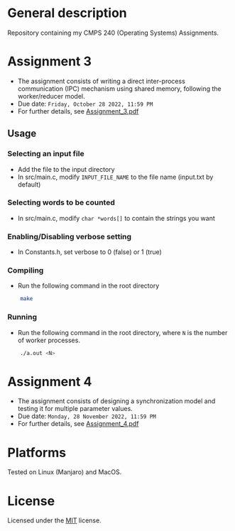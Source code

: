 # General description
Repository containing my CMPS 240 (Operating Systems) Assignments.  

# Assignment 3
 - The assignment consists of writing a direct inter-process communication (IPC) mechanism using shared memory, following the worker/reducer model.  
 - Due date: `Friday, October 28 2022, 11:59 PM`  
 - For further details, see [Assignment_3.pdf](Assignment_3/Assignment_3.pdf)  

## Usage
### Selecting an input file
- Add the file to the input directory
- In src/main.c, modify `INPUT_FILE_NAME` to the file name (input.txt by default)

### Selecting words to be counted
- In src/main.c, modify `char *words[]` to contain the strings you want

### Enabling/Disabling verbose setting
- In Constants.h, set verbose to 0 (false) or 1 (true)

### Compiling
- Run the following command in the root directory
```sh
    make
```

### Running
- Run the following command in the root directory, where `N` is the number of worker processes.
```sh
    ./a.out <N>
```

# Assignment 4
 - The assignment consists of designing a synchronization model and testing it for multiple parameter values.  
 - Due date: `Monday, 28 November 2022, 11:59 PM`  
 - For further details, see [Assignment_4.pdf](Assignment_4/Assignment_4.pdf)  

# Platforms
Tested on Linux (Manjaro) and MacOS.

# License
Licensed under the [MIT](LICENSE) license.
